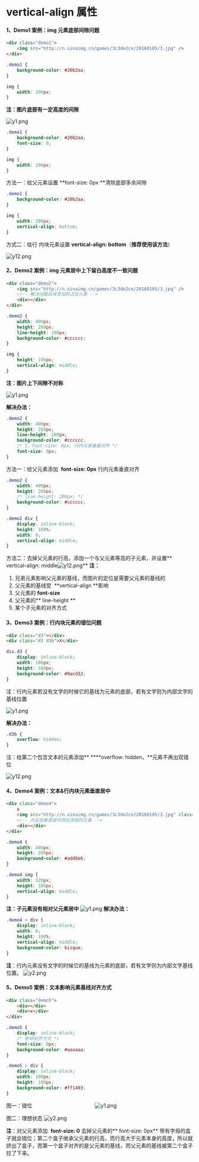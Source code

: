 # vertical-align 属性

#### 1、Demo1 案例：img 元素底部间隙问题

```html
<div class="demo1">
	<img src="http://n.sinaimg.cn/games/3c3de2ce/20160105/3.jpg" />
</div>
```

```css
.demo1 {
	background-color: #20b2aa;
}

img {
	width: 200px;
}
```

**注：图片底部有一定高度的间隙**

![y1.png](./img/4-1.png)

```css
.demo1 {
	background-color: #20b2aa;
	font-size: 0;
}

img {
	width: 200px;
}
```

方法一：给父元素设置 **font-size: 0px **清除底部多余间隙

```css
.demo1 {
	background-color: #20b2aa;
}

img {
	width: 200px;
	vertical-align: bottom;
}
```

方式二：给行 内块元素设置 **vertical-align: bottom**（**推荐使用该方法**）

![y12.png](./img/4-2.png)

#### 2、Demo2 案例：img 元素居中上下留白高度不一致问题

```html
<div class="demo2">
	<img src="http://n.sinaimg.cn/games/3c3de2ce/20160105/3.jpg" />
	<!-- 解决问题后续添加的占位元素 -->
	<div></div>
</div>
```

```css
.demo2 {
	width: 400px;
	height: 200px;
	line-height: 200px;
	background-color: #cccccc;
}

img {
	height: 190px;
	vertical-align: middle;
}
```

**注：图片上下间隙不对称**

![y1.png](./img/4-3.png)

**解决办法：**

```css
.demo2 {
	width: 400px;
	height: 200px;
	line-height: 200px;
	background-color: #cccccc;
	/* 1、font-size: 0px; 行内元素垂直对齐 */
	font-size: 0px;
}
```

方法一：给父元素添加  **font-size: 0px** 行内元素垂直对齐

```css
.demo2 {
	width: 400px;
	height: 200px;
	/* line-height: 200px; */
	background-color: #cccccc;
}

.demo2 div {
	display: inline-block;
	height: 100%;
	width: 0;
	vertical-align: middle;
}
```

方法二：去掉父元素的行高，添加一个与父元素等高的子元素，并设置** vertical-align: middle![y12.png](./img/4-4.png)**
**注：**

1. 兄弟元素影响父元素的基线，而图片的定位是需要父元素的基线的
2. 父元素的基线受  **vertical-align **影响
3. 父元素的 **font-size**
4. 父元素的** line-height **
5. 某个子元素的对齐方式

#### 3、Demo3 案例：行内块元素的错位问题

```html
<div class="d3"></div>
<div class="d3 d3b">X</div>
```

```css
div.d3 {
	display: inline-block;
	width: 100px;
	height: 100px;
	background-color: #9acd32;
}
```

注：行内元素若没有文字的时候它的基线为元素的底部，若有文字则为内部文字的基线位置

![y1.png](./img/4-5.png)

**解决办法：**

```css
.d3b {
	overflow: hidden;
}
```

注：给第二个包含文本的元素添加** \*\***overflow: hidden，\*\*元素不再出现错位

![y12.png](./img/4-6.png)

#### 4、Demo4 案例：文本&行内块元素垂直居中

```html
<div class="demo4">
	x
	<img src="http://n.sinaimg.cn/games/3c3de2ce/20160105/3.jpg" class="img_" />
	<!-- 为实现垂直居中而后添加的元素 -->
	<div></div>
</div>
```

```css
.demo4 {
	width: 400px;
	height: 200px;
	background-color: #add8e6;
}

.demo4 img {
	width: 320px;
	height: 180px;
	vertical-align: middle;
}
```

**注：子元素没有相对父元素居中**
![y1.png](./img/4-7.png)
**解决办法：**

```css
.demo4 > div {
	display: inline-block;
	width: 0;
	height: 100%;
	vertical-align: middle;
	background-color: bisque;
}
```

**注**：行内元素没有文字的时候它的基线为元素的底部，若有文字则为内部文字基线位置。
![y2.png](./img/4-8.png)

#### 5、Demo5 案例：文本影响元素基线对齐方式

```html
<div class="demo5">
	<div></div>
	<div>x</div>
</div>
```

```css
.demo5 {
	display: inline-block;
	/* 影响对齐方式 */
	font-size: 0px;
	background-color: #aaaaaa;
}

.demo5 > div {
	display: inline-block;
	width: 100px;
	height: 100px;
	background-color: #ff1493;
}
```

图一：错位                                          
![y1.png](./img/4-9.png)

图二：理想状态
![y2.png](./img/4-10.png)

**注**：对父元素添加  **font-size: 0**
去掉父元素的** font-size: 0px** 带有字母的盒子就会错位；第二个盒子继承父元素的行高，而行高大于元素本身的高度，所以就挤出了盒子，而第一个盒子对齐的是父元素的基线，而父元素的基线被第二个盒子拉了下来。
